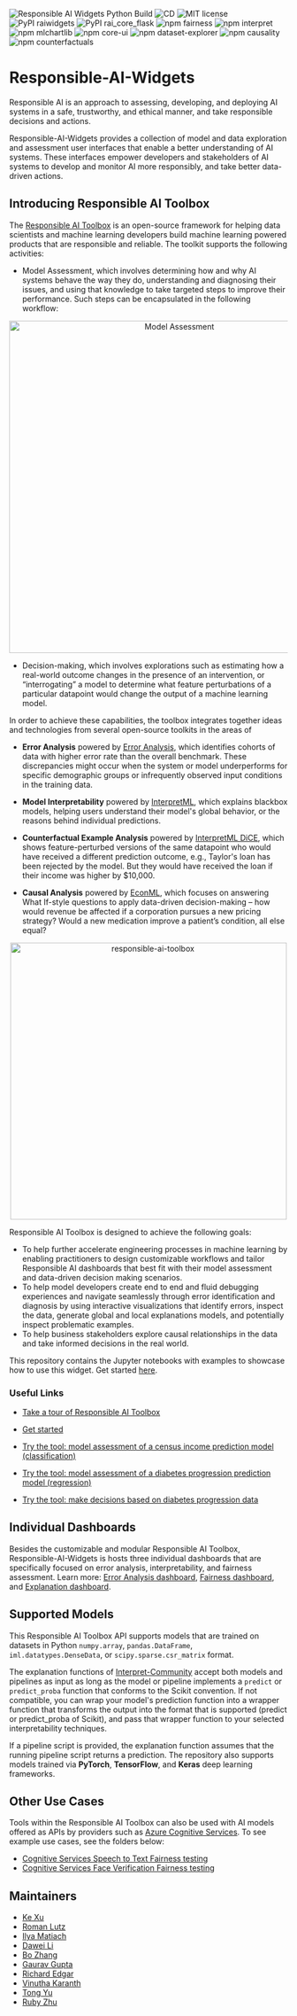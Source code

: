 ![Responsible AI Widgets Python Build](https://github.com/microsoft/responsible-ai-widgets/workflows/Responsible%20AI%20Widgets/badge.svg) ![CD](https://github.com/microsoft/responsible-ai-widgets/workflows/CD/badge.svg) ![MIT license](https://img.shields.io/badge/License-MIT-blue.svg) ![PyPI raiwidgets](https://img.shields.io/pypi/v/raiwidgets?color=blue) ![PyPI rai_core_flask](https://img.shields.io/pypi/v/rai_core_flask?color=blue) ![npm fairness](https://img.shields.io/npm/v/@responsible-ai/fairness?label=npm%20%40responsible-ai%2Ffairness) ![npm interpret](https://img.shields.io/npm/v/@responsible-ai/interpret?label=npm%20%40responsible-ai%2Finterpret) ![npm mlchartlib](https://img.shields.io/npm/v/@responsible-ai/mlchartlib?label=npm%20%40responsible-ai%2Fmlchartlib) ![npm core-ui](https://img.shields.io/npm/v/@responsible-ai/core-ui?label=npm%20%40responsible-ai%2Fcore-ui) ![npm dataset-explorer](https://img.shields.io/npm/v/@responsible-ai/dataset-explorer?label=npm%20%40responsible-ai%2Fdataset-explorer) ![npm causality](https://img.shields.io/npm/v/@responsible-ai/causality?label=npm%20%40responsible-ai%2Fcausality) ![npm counterfactuals](https://img.shields.io/npm/v/@responsible-ai/counterfactuals?label=npm%20%40responsible-ai%2Fcounterfactuals)

# Responsible-AI-Widgets

Responsible AI is an approach to assessing, developing, and deploying AI systems in a safe, trustworthy, and ethical manner, and take responsible decisions and actions.

Responsible-AI-Widgets provides a collection of model and data exploration and assessment user interfaces that enable a better understanding of AI systems. These interfaces empower developers and stakeholders of AI systems to develop and monitor AI more responsibly, and take better data-driven actions.

## Introducing Responsible AI Toolbox

The [Responsible AI Toolbox](https://github.com/microsoft/responsible-ai-widgets/blob/master/notebooks/responsibleaitoolbox-dashboard/tour.ipynb) is an open-source framework for helping data scientists and machine learning developers build machine learning powered products that are responsible and reliable. The toolkit supports the following activities:

- Model Assessment, which involves determining how and why AI systems behave the way they do, understanding and diagnosing their issues, and using that knowledge to take targeted steps to improve their performance. Such steps can be encapsulated in the following workflow:

<p align="center">
<img src="https://raw.githubusercontent.com/microsoft/responsible-ai-widgets/main/img/model-assessment.png" alt="Model Assessment" width="600"/>

- Decision-making, which involves explorations such as estimating how a real-world outcome changes in the presence of an intervention, or “interrogating” a model to determine what feature perturbations of a particular datapoint would change the output of a machine learning model.

In order to achieve these capabilities, the toolbox integrates together ideas and technologies from several open-source toolkits in the areas of

- <b>Error Analysis</b> powered by [Error Analysis](https://github.com/microsoft/responsible-ai-widgets/blob/main/docs/erroranalysis-dashboard-README.md), which identifies cohorts of data with higher error rate than the overall benchmark. These discrepancies might occur when the system or model underperforms for specific demographic groups or infrequently observed input conditions in the training data.

- <b>Model Interpretability</b> powered by [InterpretML](https://github.com/interpretml/interpret-community), which explains blackbox models, helping users understand their model's global behavior, or the reasons behind individual predictions.

- <b>Counterfactual Example Analysis</b> powered by [InterpretML DiCE](https://github.com/interpretml/DiCE), which shows feature-perturbed versions of the same datapoint who would have received a different prediction outcome, e.g., Taylor's loan has been rejected by the model. But they would have received the loan if their income was higher by $10,000.

- <b>Causal Analysis</b> powered by [EconML](https://github.com/microsoft/EconML), which focuses on answering What If-style questions to apply data-driven decision-making – how would revenue be affected if a corporation pursues a new pricing strategy? Would a new medication improve a patient’s condition, all else equal?

<p align="center">
<img src="https://raw.githubusercontent.com/microsoft/responsible-ai-widgets/main/img/responsibleai-toolbox.png" alt="responsible-ai-toolbox" width="500"/>

Responsible AI Toolbox is designed to achieve the following goals:

- To help further accelerate engineering processes in machine learning by enabling practitioners to design customizable workflows and tailor Responsible AI dashboards that best fit with their model assessment and data-driven decision making scenarios.
- To help model developers create end to end and fluid debugging experiences and navigate seamlessly through error identification and diagnosis by using interactive visualizations that identify errors, inspect the data, generate global and local explanations models, and potentially inspect problematic examples.
- To help business stakeholders explore causal relationships in the data and take informed decisions in the real world.

This repository contains the Jupyter notebooks with examples to showcase how to use this widget. Get started [here](https://github.com/microsoft/responsible-ai-widgets/blob/master/notebooks/getting-started.ipynb).

### Useful Links

- [Take a tour of Responsible AI Toolbox](https://github.com/microsoft/responsible-ai-widgets/blob/master/notebooks/responsibleaitoolbox-dashboard/tour.ipynb)
- [Get started](https://github.com/microsoft/responsible-ai-widgets/blob/main/notebooks/responsibleaitoolbox-dashboard/getting-started.ipynb)

- [Try the tool: model assessment of a census income prediction model (classification)](https://github.com/microsoft/responsible-ai-widgets/blob/master/notebooks/responsibleaitoolbox-dashboard/responsibleaitoolbox-classification-model-assessment.ipynb)
- [Try the tool: model assessment of a diabetes progression prediction model (regression)](https://github.com/microsoft/responsible-ai-widgets/blob/master/notebooks/responsibleaitoolbox-dashboard/responsibleaitoolbox-regression-model-assessment.ipynb)
- [Try the tool: make decisions based on diabetes progression data](https://github.com/microsoft/responsible-ai-widgets/blob/master/notebooks/responsibleaitoolbox-dashboard/responsibleaitoolbox-regression-decision-making.ipynb)

## Individual Dashboards

Besides the customizable and modular Responsible AI Toolbox, Responsible-AI-Widgets is hosts three individual dashboards that are specifically focused on error analysis, interpretability, and fairness assessment. Learn more: [Error Analysis dashboard](https://github.com/microsoft/responsible-ai-widgets/blob/main/docs/erroranalysis-dashboard-README.md), [Fairness dashboard](https://github.com/microsoft/responsible-ai-widgets/blob/main/docs/fairness-dashboard-README.md), and [Explanation dashboard](https://github.com/microsoft/responsible-ai-widgets/blob/main/docs/explanation-dashboard-README.md).

## Supported Models

This Responsible AI Toolbox API supports models that are trained on datasets in Python `numpy.array`, `pandas.DataFrame`, `iml.datatypes.DenseData`, or `scipy.sparse.csr_matrix` format.

The explanation functions of [Interpret-Community](https://github.com/interpretml/interpret-community) accept both models and pipelines as input as long as the model or pipeline implements a `predict` or `predict_proba` function that conforms to the Scikit convention. If not compatible, you can wrap your model's prediction function into a wrapper function that transforms the output into the format that is supported (predict or predict_proba of Scikit), and pass that wrapper function to your selected interpretability techniques.

If a pipeline script is provided, the explanation function assumes that the running pipeline script returns a prediction. The repository also supports models trained via **PyTorch**, **TensorFlow**, and **Keras** deep learning frameworks.

## Other Use Cases

Tools within the Responsible AI Toolbox can also be used with AI models offered as APIs by providers such as [Azure Cognitive Services](https://azure.microsoft.com/en-us/services/cognitive-services/). To see example use cases, see the folders below:

- [Cognitive Services Speech to Text Fairness testing](https://github.com/microsoft/responsible-ai-widgets/tree/main/notebooks/cognitive-services-examples/speech-to-text)
- [Cognitive Services Face Verification Fairness testing](https://github.com/microsoft/responsible-ai-widgets/tree/main/notebooks/cognitive-services-examples/face-verification)

## Maintainers

- [Ke Xu](https://github.com/KeXu444)
- [Roman Lutz](https://github.com/romanlutz)
- [Ilya Matiach](https://github.com/imatiach-msft)
- [Dawei Li](https://github.com/chnldw)
- [Bo Zhang](https://github.com/zhb000)
- [Gaurav Gupta](https://github.com/gaugup)
- [Richard Edgar](https://github.com/riedgar-ms)
- [Vinutha Karanth](https://github.com/vinuthakaranth)
- [Tong Yu](https://github.com/tongyu-microsoft)
- [Ruby Zhu](https://github.com/RubyZ10)

